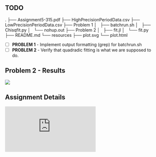 ## TODO

.
├── Assignment5-315.pdf
├── HighPrecisionPeriodData.csv
├── LowPrecisionPeriodData.csv
├── Problem 1
│   ├── batchrun.sh
│   ├── Chisqfit.py
│   └── nohup.out
├── Problem 2
│   ├── fit.jl
│   └── fit.py
├── README.md
└── resources
    ├── plot.svg
    └── plot.html

- [ ] **PROBLEM 1** - Implement output formatting (grep) for batchrun.sh
- [ ] **PROBLEM 2** - Verify that quadradic fitting is what we are supposed to do.

## Problem 2 - Results
![](https://github.com/phsx315-sp23/assignment5-Mamba-Grant/blob/main/resources/plot.svg)

## Assignment Details
![](https://github.com/phsx315-sp23/assignment5-Mamba-Grant/blob/main/resources/Assignment5-315.pdf)